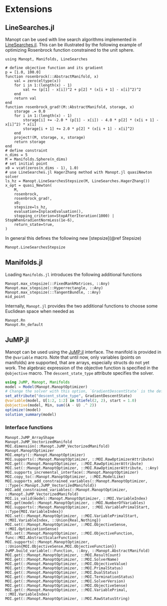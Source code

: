 # Extensions

## LineSearches.jl

Manopt can be used with line search algorithms implemented in [LineSearches.jl](https://github.com/JuliaNLSolvers/LineSearches.jl).
This can be illustrated by the following example of optimizing Rosenbrock function constrained to the unit sphere.

```@example
using Manopt, Manifolds, LineSearches

# define objective function and its gradient
p = [1.0, 100.0]
function rosenbrock(::AbstractManifold, x)
    val = zero(eltype(x))
    for i in 1:(length(x) - 1)
        val += (p[1] - x[i])^2 + p[2] * (x[i + 1] - x[i]^2)^2
    end
    return val
end
function rosenbrock_grad!(M::AbstractManifold, storage, x)
    storage .= 0.0
    for i in 1:(length(x) - 1)
        storage[i] += -2.0 * (p[1] - x[i]) - 4.0 * p[2] * (x[i + 1] - x[i]^2) * x[i]
        storage[i + 1] += 2.0 * p[2] * (x[i + 1] - x[i]^2)
    end
    project!(M, storage, x, storage)
    return storage
end
# define constraint
n_dims = 5
M = Manifolds.Sphere(n_dims)
# set initial point
x0 = vcat(zeros(n_dims - 1), 1.0)
# use LineSearches.jl HagerZhang method with Manopt.jl quasiNewton solver
ls_hz = Manopt.LineSearchesStepsize(M, LineSearches.HagerZhang())
x_opt = quasi_Newton(
    M,
    rosenbrock,
    rosenbrock_grad!,
    x0;
    stepsize=ls_hz,
    evaluation=InplaceEvaluation(),
    stopping_criterion=StopAfterIteration(1000) | StopWhenGradientNormLess(1e-6),
    return_state=true,
)
```

In general this defines the following new [stepsize](@ref Stepsize)

```@docs
Manopt.LineSearchesStepsize
```

## Manifolds.jl

Loading `Manifolds.jl` introduces the following additional functions

```@docs
Manopt.max_stepsize(::FixedRankMatrices, ::Any)
Manopt.max_stepsize(::Hyperrectangle, ::Any)
Manopt.max_stepsize(::TangentBundle, ::Any)
mid_point
```

Internally, `Manopt.jl` provides the two additional functions to choose some
Euclidean space when needed as

```@docs
Manopt.Rn
Manopt.Rn_default
```

## JuMP.jl

Manopt can be used using the [JuMP.jl](https://github.com/jump-dev/JuMP.jl) interface.
The manifold is provided in the `@variable` macro. Note that until now,
only variables (points on manifolds) are supported, that are arrays, especially structs do not yet work.
The algebraic expression of the objective function is specified in the `@objective` macro.
The `descent_state_type` attribute specifies the solver.

```julia
using JuMP, Manopt, Manifolds
model = Model(Manopt.ManoptOptimizer)
# Change the solver with this option, `GradientDescentState` is the default
set_attribute("descent_state_type", GradientDescentState)
@variable(model, U[1:2, 1:2] in Stiefel(2, 2), start = 1.0)
@objective(model, Min, sum((A - U) .^ 2))
optimize!(model)
solution_summary(model)
```

### Interface functions

```@docs
Manopt.JuMP_ArrayShape
Manopt.JuMP_VectorizedManifold
MOI.dimension(::Manopt.JuMP_VectorizedManifold)
Manopt.ManoptOptimizer
MOI.empty!(::Manopt.ManoptOptimizer)
MOI.supports(::Manopt.ManoptOptimizer, ::MOI.RawOptimizerAttribute)
MOI.get(::Manopt.ManoptOptimizer, ::MOI.RawOptimizerAttribute)
MOI.set(::Manopt.ManoptOptimizer, ::MOI.RawOptimizerAttribute, ::Any)
MOI.supports_incremental_interface(::Manopt.ManoptOptimizer)
MOI.copy_to(::Manopt.ManoptOptimizer, ::MOI.ModelLike)
MOI.supports_add_constrained_variables(::Manopt.ManoptOptimizer, ::Type{<:Manopt.JuMP_VectorizedManifold})
MOI.add_constrained_variables(::Manopt.ManoptOptimizer, ::Manopt.JuMP_VectorizedManifold)
MOI.is_valid(model::Manopt.ManoptOptimizer, ::MOI.VariableIndex)
MOI.get(model::Manopt.ManoptOptimizer, ::MOI.NumberOfVariables)
MOI.supports(::Manopt.ManoptOptimizer, ::MOI.VariablePrimalStart, ::Type{MOI.VariableIndex})
MOI.set(::Manopt.ManoptOptimizer, ::MOI.VariablePrimalStart, ::MOI.VariableIndex, ::Union{Real,Nothing})
MOI.set(::Manopt.ManoptOptimizer, ::MOI.ObjectiveSense, ::MOI.OptimizationSense)
MOI.set(::Manopt.ManoptOptimizer, ::MOI.ObjectiveFunction, func::MOI.AbstractScalarFunction)
MOI.supports(::Manopt.ManoptOptimizer, ::Union{MOI.ObjectiveSense,MOI.ObjectiveFunction})
JuMP.build_variable(::Function, ::Any, ::Manopt.AbstractManifold)
MOI.get(::Manopt.ManoptOptimizer, ::MOI.ResultCount)
MOI.get(::Manopt.ManoptOptimizer, ::MOI.SolverName)
MOI.get(::Manopt.ManoptOptimizer, ::MOI.ObjectiveValue)
MOI.get(::Manopt.ManoptOptimizer, ::MOI.PrimalStatus)
MOI.get(::Manopt.ManoptOptimizer, ::MOI.DualStatus)
MOI.get(::Manopt.ManoptOptimizer, ::MOI.TerminationStatus)
MOI.get(::Manopt.ManoptOptimizer, ::MOI.SolverVersion)
MOI.get(::Manopt.ManoptOptimizer, ::MOI.ObjectiveSense)
MOI.get(::Manopt.ManoptOptimizer, ::MOI.VariablePrimal, ::MOI.VariableIndex)
MOI.get(::Manopt.ManoptOptimizer, ::MOI.RawStatusString)
```
